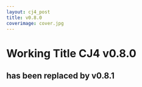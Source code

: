 ```yaml
---
layout: cj4_post
title: v0.8.0
coverimage: cover.jpg
---
```

# Working Title CJ4 v0.8.0
## has been replaced by v0.8.1
